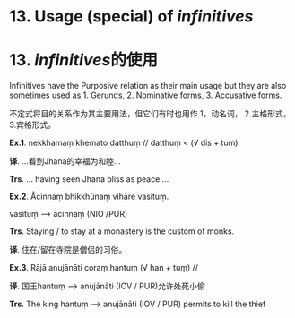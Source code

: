 # **13. Usage** (special) of *infinitives* 
# 13. *infinitives***的使用**
 
 Infinitives have the Purposive relation as their main usage but they are also 
sometimes used as 1. Gerunds, 2. Nominative forms, 3. Accusative forms.

不定式将目的关系作为其主要用法，但它们有时也用作 1。动名词， 2.主格形式， 3.宾格形式。

**Ex.1**. nekkhamaṃ khemato datthuṃ // datthuṃ < (√ dis + tum)

**译**. ...看到Jhana的幸福为和睦...

**Trs**. ... having seen Jhana bliss as peace ...

**Ex.2**. Ācinnaṃ bhikkhūnaṃ vihāre vasituṃ. 

 vasituṃ --> ācinnaṃ (NIO /PUR) 

**Trs**. Staying / to stay at a monastery is the custom of monks. 

**译**. 住在/留在寺院是僧侣的习俗。

**Ex.3**. Rājā anujānāti coraṃ hantuṃ (√ han + tuṃ) // 

**译**. 国王hantuṃ --> anujānāti (IOV / PUR)允许处死小偷

**Trs**. The king hantuṃ --> anujānāti (IOV / PUR) permits to kill the thief

 